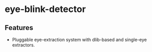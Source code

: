# eye-blink-detector

## Features
- Pluggable eye-extraction system with dlib-based and single-eye extractors.
